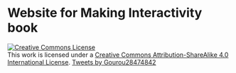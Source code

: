 # Website for Making Interactivity book

<a rel="license" href="http://creativecommons.org/licenses/by-sa/4.0/"><img alt="Creative Commons License" style="border-width:0" src="https://i.creativecommons.org/l/by-sa/4.0/80x15.png" /></a><br />This work is licensed under a <a rel="license" href="http://creativecommons.org/licenses/by-sa/4.0/">Creative Commons Attribution-ShareAlike 4.0 International License</a>.
<a class="twitter-timeline" href="https://twitter.com/Gourou28474842?ref_src=twsrc%5Etfw">Tweets by Gourou28474842</a> <script async src="https://platform.twitter.com/widgets.js" charset="utf-8"></script>

